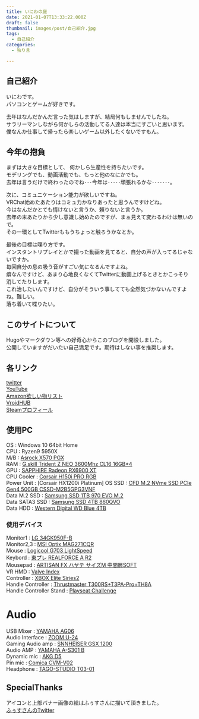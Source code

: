 ```yaml
---
title: いにわの庭
date: 2021-01-07T13:33:22.000Z
draft: false
thumbnail: images/post/自己紹介.jpg
tags:
  - 自己紹介
categories:
  - 独り言

---
```


## 自己紹介
いにわです。  
パソコンとゲームが好きです。  


去年はなんだかんだ言った気はしますが、結局何もしませんでしたね。  
サラリーマンしながら何かしらの活動してる人達は本当にすごいと思います。  
僕なんか仕事して帰ったら楽しいゲーム以外したくないですもん。  


## 今年の抱負  
まずは大きな目標として、
何かしら生産性を持ちたいです。  
モデリングでも、動画活動でも、もっと他のなにかでも。  
去年は言うだけで終わったのでね･･･今年は･････頑張れるかな･･･････。  


次に、コミュニケーション能力が欲しいですね。  
VRChat始めたあたりはコミュ力かなりあったと思うんですけどね。  
今はなんだかとても情けないと言うか、頼りないと言うか。  
去年の末あたりから少し意識し始めたのですが、まぁ見えて変わるわけは無いので。  
その一環としてTwitterももうちょっと触ろうかなとか。  


最後の目標は喋り方です。  
インスタントリプレイとかで撮った動画を見てると、自分の声が入ってるじゃないですか。  
毎回自分の息の吸う音がすごい気になるんですよね。  
癖なんですけど、あまり心地良くなくてTwitterに動画上げるときとかこっそり消してたりします。  
これ治したいんですけど、自分がそういう事してても全然気づかないんですよね。難しい。  
落ち着いて喋りたい。  


## このサイトについて
Hugoやマークダウン等への好奇心からこのブログを開設しました。    
公開していますがだいたい自己満足です。期待はしない事を推奨します。  

## 各リンク

[twitter](https://twitter.com/iniwach)  
[YouTube](https://www.youtube.com/c/いにわ)  
[Amazon欲しい物リスト](https://www.amazon.co.jp/hz/wishlist/ls/W24N0AURVEG1/ref=as_li_ss_tl?_encoding=UTF8&type=wishlist&linkCode=ll2&tag=iniwa-22&linkId=edd103709335d132eebad0fa5b616b46&language=ja_JP)  
[VroidHUB](https://hub.vroid.com/users/17414090)  
[Steamプロフィール](https://steamcommunity.com/id/iniwajp/)  

## 使用PC

OS : Windows 10 64bit Home  
CPU : Ryzen9 5950X  
M/B : [Asrock X570 PGX](https://www.amazon.co.jp/gp/product/B07THYPNC9/ref=as_li_ss_tl?ie=UTF8&psc=1&linkCode=ll1&tag=iniwa-22&linkId=6d223f138805f861ab6a15aa0fad4786&language=ja_JP)  
RAM : [G.skill Trident Z NEO 3600Mhz CL16 16GB*4](https://www.ark-pc.co.jp/i/11737331/)  
GPU : [SAPPHIRE Radeon RX6900 XT](https://kakaku.com/item/K0001318763/?lid=shop_history_2_text)  
CPU Cooler : [Corsair H150i PRO RGB](https://www.amazon.co.jp/gp/product/B077FZPCRH/ref=as_li_ss_tl?ie=UTF8&psc=1&linkCode=ll1&tag=iniwa-22&linkId=5d37f3e4b46f1ecd997081eff8214580&language=ja_JP)  
Power Unit : [Corsair HX1200i Platinum]
OS SSD : [CFD M.2 NVme SSD PCIe Gen4 500GB CSSD-M2B5GPG3VNF](https://www.amazon.co.jp/gp/product/B07X9Y917M/ref=as_li_ss_tl?ie=UTF8&psc=1&linkCode=ll1&tag=iniwa-22&linkId=bbc936646b05c74e2d7e3c5cf04174cd&language=ja_JP)  
Data M.2 SSD : [Samsung SSD 1TB 970 EVO M.2](https://www.amazon.co.jp/gp/product/B07CKQ3RCH/ref=as_li_ss_tl?ie=UTF8&psc=1&linkCode=ll1&tag=iniwa-22&linkId=8ec12cae5df120bf647fb46bca74a07f&language=ja_JP)  
Data SATA3 SSD : [Samsung SSD 4TB 860QVO](https://www.amazon.co.jp/gp/product/B07MQY95M7/ref=as_li_ss_tl?ie=UTF8&psc=1&linkCode=ll1&tag=iniwa-22&linkId=0f371e8b14b6c4f87eb537a94dbca382&language=ja_JP)  
Data HDD : [Western Digital WD Blue 4TB](https://www.amazon.co.jp/gp/product/B07999788F/ref=as_li_ss_tl?ie=UTF8&psc=1&linkCode=ll1&tag=iniwa-22&linkId=818a6aa083bfef9e3bbab8067430f118&language=ja_JP)

### 使用デバイス
Monitor1 : [LG 34GK950F-B](https://www.amazon.co.jp/dp/B07NWR2X9X/ref=cm_sw_r_tw_dp_U_x_TX4oEb3TY03NK)  
Monitor2,3 : [MSI Optix MAG271CQR](https://www.amazon.co.jp/gp/product/B07KXW614S/ref=as_li_ss_tl?ie=UTF8&psc=1&linkCode=ll1&tag=iniwa-22&linkId=a97f9f6b2018a853f0e14397e0ccc8c6&language=ja_JP)  
Mouse : [Logicool G703 LightSpeed](https://gaming.logicool.co.jp/ja-jp/products/gaming-mice/g703-hero-wireless-gaming-mouse.910-005645.html)  
Keybord : [東プレ REALFORCE A R2](https://www.amazon.co.jp/gp/product/B077Q451L9/ref=as_li_ss_tl?ie=UTF8&psc=1&linkCode=ll1&tag=iniwa-22&linkId=f6c42a3e0d6d3b3abc750035f64bce4e&language=ja_JP)  
Mousepad : [ARTISAN FX ハヤテ サイズM 中間層SOFT](https://www.artisan-jp.com/fx-hayate-otsu.html)  
VR HMD : [Valve Index](https://store.steampowered.com/valveindex)  
Controller : [XBOX Elite Siries2](https://www.amazon.co.jp/gp/product/B07V8VMY9Q/ref=ppx_yo_dt_b_search_asin_title?ie=UTF8&psc=1)  
Handle Controller : [Thrustmaster T300RS+T3PA-Pro+TH8A](https://www.amazon.co.jp/gp/product/B01FLX9HEK/ref=ppx_yo_dt_b_asin_title_o00_s00?ie=UTF8&psc=1)  
Handle Controller Stand : [Playseat Challenge](https://www.amazon.co.jp/gp/product/B072JGPS4Q/ref=ppx_yo_dt_b_asin_title_o06_s00?ie=UTF8&psc=1)  

# Audio  
USB Mixer : [YAMAHA AG06](https://www.amazon.co.jp/gp/product/B00ST0FK12/ref=ppx_yo_dt_b_asin_title_o05_s00?ie=UTF8&psc=1)  
Audio Interface : [ZOOM U-24](https://www.amazon.co.jp/gp/product/B01FJLYT8S/ref=ppx_yo_dt_b_asin_title_o07_s00?ie=UTF8&psc=1)  
Gaming Audio amp : [SNNHEISER GSX 1200](https://www.amazon.co.jp/dp/B01LDTP46G/ref=cm_sw_r_tw_dp_U_x_IRLlEbZBWVB7F)  
Audio AMP : [YAMAHA A-S301 B](https://www.yodobashi.com/product/100000001002791186/)  
Dynamic mic : [AKG D5](https://www.soundhouse.co.jp/products/detail/item/99380/)  
Pin mic : [Comica CVM-V02](https://www.amazon.co.jp/gp/product/B078K8K5KW/ref=ppx_yo_dt_b_asin_title_o07_s00?ie=UTF8&psc=1)  
Headphone : [TAGO-STUDIO T03-01](https://www.e-earphone.jp/tago-studio/takasaki-t3-01)  


## SpecialThanks  

アイコンと上部バナー画像の絵はふぅすさんに描いて頂きました。  
[ふぅすさんのTwitter](https://twitter.com/Hu_Shimaster)
